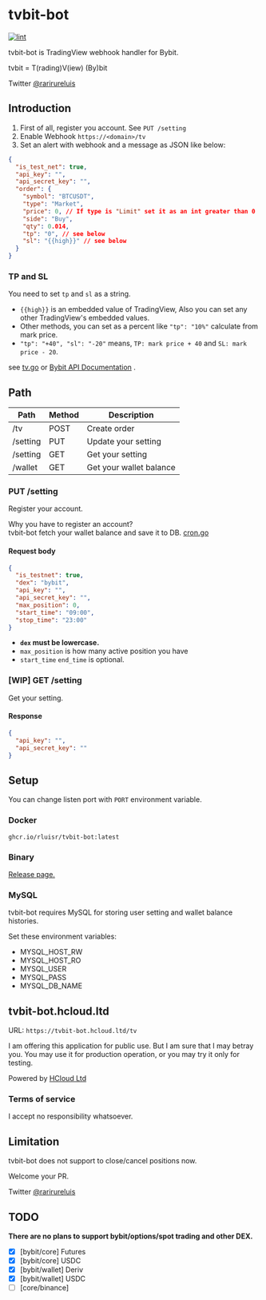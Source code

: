 tvbit-bot
============

[![lint](https://github.com/rluisr/tvbit-bot/actions/workflows/lint.yml/badge.svg?branch=master)](https://github.com/rluisr/tvbit-bot/actions/workflows/lint.yml)

tvbit-bot is TradingView webhook handler for Bybit.

tvbit = T(rading)V(iew) (By)bit

Twitter [@rarirureluis](https://twitter.com/rarirureluis)

Introduction
-------------

1. First of all, register you account. See `PUT /setting`
2. Enable Webhook `https://<domain>/tv`
3. Set an alert with webhook and a message as JSON like below:

```json
{
  "is_test_net": true,
  "api_key": "",
  "api_secret_key": "",
  "order": {
    "symbol": "BTCUSDT",
    "type": "Market",
    "price": 0, // If type is "Limit" set it as an int greater than 0
    "side": "Buy",
    "qty": 0.014,
    "tp": "0", // see below
    "sl": "{{high}}" // see below
  }
}
```

### TP and SL

You need to set `tp` and `sl` as a string.

- `{{high}}` is an embedded value of TradingView, Also you can set any other TradingView's embedded values.
- Other methods, you can set as a percent like `"tp": "10%"` calculate from mark price.
- `"tp": "+40", "sl": "-20"` means, `TP: mark price + 40` and `SL: mark price - 20`.

see [tv.go](pkg/domain/tv.go)
or [Bybit API Documentation](https://bybit-exchange.github.io/docs/linear/#:~:text=Transaction%20timestamp-,order,-How%20to%20Subscribe)
.

Path
-----

| Path     | Method | Description             |
|----------|--------|-------------------------|
| /tv      | POST   | Create order            |
| /setting | PUT    | Update your setting     |
| /setting | GET    | Get your setting        |
| /wallet  | GET    | Get your wallet balance |

### PUT /setting

Register your account.

Why you have to register an account?  
tvbit-bot fetch your wallet balance and save it to DB. [cron.go](pkg/external/cron.go)

#### Request body

```json
{
  "is_testnet": true,
  "dex": "bybit", 
  "api_key": "",
  "api_secret_key": "",
  "max_position": 0,
  "start_time": "09:00",
  "stop_time": "23:00"
}
```

- **`dex` must be lowercase.**
- `max_position` is how many active position you have
- `start_time` `end_time` is optional.

### [WIP] GET /setting

Get your setting.

#### Response

```json
{
  "api_key": "",
  "api_secret_key": ""
}
```

Setup
-----

You can change listen port with `PORT` environment variable.

### Docker

`ghcr.io/rluisr/tvbit-bot:latest`

### Binary

[Release page.](https://github.com/rluisr/tvbit-bot/releases)

### MySQL

tvbit-bot requires MySQL for storing user setting and wallet balance histories.

Set these environment variables:

- MYSQL_HOST_RW
- MYSQL_HOST_RO
- MYSQL_USER
- MYSQL_PASS
- MYSQL_DB_NAME

tvbit-bot.hcloud.ltd
--------------------

URL: `https://tvbit-bot.hcloud.ltd/tv`

I am offering this application for public use.
But I am sure that I may betray you. You may use it for production operation, or you may try it only for testing.

Powered by [HCloud Ltd](https://hcloud.ltd)

### Terms of service

I accept no responsibility whatsoever.

Limitation
----------

tvbit-bot does not support to close/cancel positions now.

Welcome your PR.

Twitter [@rarirureluis](https://twitter.com/rarirureluis)

TODO
-----

**There are no plans to support bybit/options/spot trading and other DEX.**

- [x] [bybit/core] Futures
- [x] [bybit/core] USDC
- [x] [bybit/wallet] Deriv
- [x] [bybit/wallet] USDC
- [ ] [core/binance]

